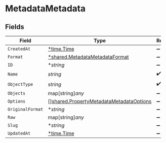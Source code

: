 # MetadataMetadata


## Fields

| Field                                                                                                     | Type                                                                                                      | Required                                                                                                  | Description                                                                                               |
| --------------------------------------------------------------------------------------------------------- | --------------------------------------------------------------------------------------------------------- | --------------------------------------------------------------------------------------------------------- | --------------------------------------------------------------------------------------------------------- |
| `CreatedAt`                                                                                               | [*time.Time](https://pkg.go.dev/time#Time)                                                                | :heavy_minus_sign:                                                                                        | N/A                                                                                                       |
| `Format`                                                                                                  | [*shared.MetadataMetadataFormat](../../../pkg/models/shared/metadatametadataformat.md)                    | :heavy_minus_sign:                                                                                        | N/A                                                                                                       |
| `ID`                                                                                                      | **string*                                                                                                 | :heavy_minus_sign:                                                                                        | N/A                                                                                                       |
| `Name`                                                                                                    | *string*                                                                                                  | :heavy_check_mark:                                                                                        | N/A                                                                                                       |
| `ObjectType`                                                                                              | *string*                                                                                                  | :heavy_check_mark:                                                                                        | N/A                                                                                                       |
| `Objects`                                                                                                 | map[string]*any*                                                                                          | :heavy_minus_sign:                                                                                        | N/A                                                                                                       |
| `Options`                                                                                                 | [][shared.PropertyMetadataMetadataOptions](../../../pkg/models/shared/propertymetadatametadataoptions.md) | :heavy_minus_sign:                                                                                        | N/A                                                                                                       |
| `OriginalFormat`                                                                                          | **string*                                                                                                 | :heavy_minus_sign:                                                                                        | N/A                                                                                                       |
| `Raw`                                                                                                     | map[string]*any*                                                                                          | :heavy_minus_sign:                                                                                        | N/A                                                                                                       |
| `Slug`                                                                                                    | **string*                                                                                                 | :heavy_minus_sign:                                                                                        | N/A                                                                                                       |
| `UpdatedAt`                                                                                               | [*time.Time](https://pkg.go.dev/time#Time)                                                                | :heavy_minus_sign:                                                                                        | N/A                                                                                                       |